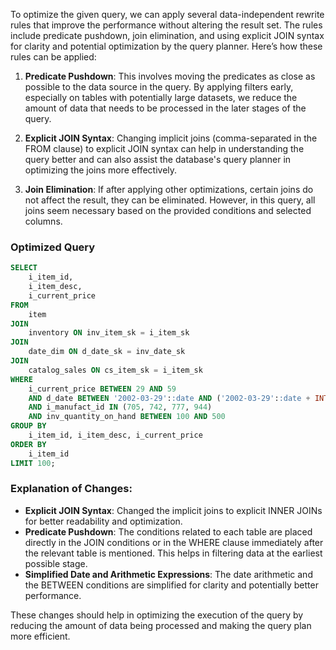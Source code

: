 To optimize the given query, we can apply several data-independent rewrite rules that improve the performance without altering the result set. The rules include predicate pushdown, join elimination, and using explicit JOIN syntax for clarity and potential optimization by the query planner. Here’s how these rules can be applied:

1. **Predicate Pushdown**: This involves moving the predicates as close as possible to the data source in the query. By applying filters early, especially on tables with potentially large datasets, we reduce the amount of data that needs to be processed in the later stages of the query.

2. **Explicit JOIN Syntax**: Changing implicit joins (comma-separated in the FROM clause) to explicit JOIN syntax can help in understanding the query better and can also assist the database's query planner in optimizing the joins more effectively.

3. **Join Elimination**: If after applying other optimizations, certain joins do not affect the result, they can be eliminated. However, in this query, all joins seem necessary based on the provided conditions and selected columns.

### Optimized Query
```sql
SELECT 
    i_item_id,
    i_item_desc,
    i_current_price
FROM 
    item
JOIN 
    inventory ON inv_item_sk = i_item_sk
JOIN 
    date_dim ON d_date_sk = inv_date_sk
JOIN 
    catalog_sales ON cs_item_sk = i_item_sk
WHERE 
    i_current_price BETWEEN 29 AND 59
    AND d_date BETWEEN '2002-03-29'::date AND ('2002-03-29'::date + INTERVAL '60 days')
    AND i_manufact_id IN (705, 742, 777, 944)
    AND inv_quantity_on_hand BETWEEN 100 AND 500
GROUP BY 
    i_item_id, i_item_desc, i_current_price
ORDER BY 
    i_item_id
LIMIT 100;
```

### Explanation of Changes:
- **Explicit JOIN Syntax**: Changed the implicit joins to explicit INNER JOINs for better readability and optimization.
- **Predicate Pushdown**: The conditions related to each table are placed directly in the JOIN conditions or in the WHERE clause immediately after the relevant table is mentioned. This helps in filtering data at the earliest possible stage.
- **Simplified Date and Arithmetic Expressions**: The date arithmetic and the BETWEEN conditions are simplified for clarity and potentially better performance.

These changes should help in optimizing the execution of the query by reducing the amount of data being processed and making the query plan more efficient.